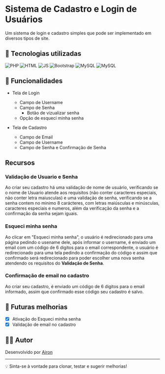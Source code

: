 # Sistema de Cadastro e Login de Usuários
Um sistema de login e cadastro simples que pode ser implementado em diversos tipos de site.

## 🧪 Tecnologias utilizadas
![PHP](https://img.shields.io/badge/PHP-777BB4?style=for-the-badge&logo=php&logoColor=white)
![HTML](https://img.shields.io/badge/HTML5-E34F26?style=for-the-badge&logo=html5&logoColor=white)
![JS](https://img.shields.io/badge/JavaScript-F7DF1E?style=for-the-badge&logo=javascript&logoColor=black)
![Bootstrap](https://img.shields.io/badge/Bootstrap-563D7C?style=for-the-badge&logo=bootstrap&logoColor=white)
![MySQL](https://img.shields.io/badge/MySQL-00000F?style=for-the-badge&logo=mysql&logoColor=white)
![MySQL](https://img.shields.io/badge/PHPMailer-0F0F0F?style=for-the-badge&logo=phpmailer&logoColor=white)

## 🔧 Funcionalidades
- Tela de Login
  - Campo de Username
  - Campo de Senha
    - Botão de vizualizar senha
  - Opção de esqueci minha senha
 
- Tela de Cadastro
  - Campo de Email
  - Campo de Username
  - Campo de Senha e Confirmação de Senha

## Recursos

### Validação de Usuario e Senha
Ao criar seu cadastro há uma validação de nome de usuário, verificando se o nome de Usuario atende aos requisitos (não conter caracteres especiais, não conter letra maiusculas) e uma validação de senha, verificando se a senha contem no minimo 8 carácteres, com letras maiúsculas e minúsculas, caracteres especiais e numeros,  além da verificação da senha e a confirmação da senha sejam iguais.

### Esqueci minha senha
Ao clicar em "Esqueci minha senha", o usuário é redirecionado para uma página pedindo o usename dele, após informar o username, é enviado um email com um código de 6 digitos para o email correspondente, o usuário é redirecionado para uma tela pedindo a confirmação do código e assim que confirmado será redirecionado para poder escolher uma nova senha atendendo os requisitos do **Validação de Senha**.

### Confirmação de email no cadastro
Ao criar seu cadastro, é enviado um código de 6 digitos para o email informado, assim que confirmado esse código seu cadastro é salvo.

## 🚀 Futuras melhorias
- [X] Ativação do Esqueci minha senha
- [X] Validação de email no cadastro

## 🧑‍💻 Autor

Desenvolvido por [Airon](https://github.com/airon-aona/)

---

💡 Sinta-se à vontade para clonar, testar e sugerir melhorias!
